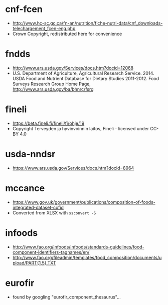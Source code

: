 # cnf-fcen

* http://www.hc-sc.gc.ca/fn-an/nutrition/fiche-nutri-data/cnf_downloads-telechargement_fcen-eng.php
* Crown Copyright, redistributed here for convenience

# fndds

* http://www.ars.usda.gov/Services/docs.htm?docid=12068
* U.S. Department of Agriculture, Agricultural Research Service. 2014. USDA Food and Nutrient Database for Dietary Studies 2011-2012. Food Surveys Research Group Home Page, http://www.ars.usda.gov/ba/bhnrc/fsrg

# fineli

* https://beta.fineli.fi/fineli/fi/ohje/19
* Copyright Terveyden ja hyvinvoinnin laitos, Fineli - licensed under CC-BY 4.0

# usda-nndsr

* https://www.ars.usda.gov/Services/docs.htm?docid=8964

# mccance

* https://www.gov.uk/government/publications/composition-of-foods-integrated-dataset-cofid
* Converted from XLSX with `ssconvert -S`

# infoods

* http://www.fao.org/infoods/infoods/standards-guidelines/food-component-identifiers-tagnames/en/
* http://www.fao.org/fileadmin/templates/food_composition/documents/upload/PART{1,5}.TXT

# eurofir

* found by googling "eurofir_component_thesaurus"...